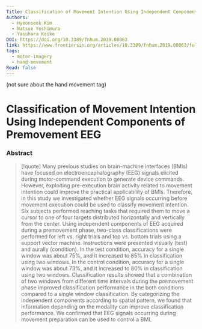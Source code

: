 ```yaml
---
Title: Classification of Movement Intention Using Independent Components of Premovement EEG
Authors:
  - Hyeonseok Kim
  - Natsue Yoshimura
  - Yasuhara Koike
DOI: https://doi.org/10.3389/fnhum.2019.00063
link: https://www.frontiersin.org/articles/10.3389/fnhum.2019.00063/full
tags:
  - motor-imagery
  - hand-movement
Read: false
---
```

(not sure about the hand movement tag)
# Classification of Movement Intention Using Independent Components of Premovement EEG

### Abstract
>[!quote] Many previous studies on brain-machine interfaces (BMIs) have focused on electroencephalography (EEG) signals elicited during motor-command execution to generate device commands. However, exploiting pre-execution brain activity related to movement intention could improve the practical applicability of BMIs. Therefore, in this study we investigated whether EEG signals occurring before movement execution could be used to classify movement intention. Six subjects performed reaching tasks that required them to move a cursor to one of four targets distributed horizontally and vertically from the center. Using independent components of EEG acquired during a premovement phase, two-class classifications were performed for left vs. right trials and top vs. bottom trials using a support vector machine. Instructions were presented visually (test) and aurally (condition). In the test condition, accuracy for a single window was about 75%, and it increased to 85% in classification using two windows. In the control condition, accuracy for a single window was about 73%, and it increased to 80% in classification using two windows. Classification results showed that a combination of two windows from different time intervals during the premovement phase improved classification performance in the both conditions compared to a single window classification. By categorizing the independent components according to spatial pattern, we found that information depending on the modality can improve classification performance. We confirmed that EEG signals occurring during movement preparation can be used to control a BMI.

